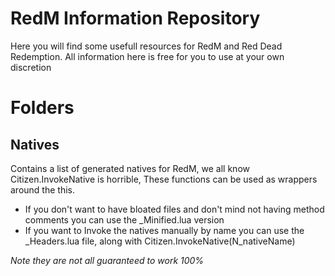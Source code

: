 # RedM Information Repository

Here you will find some usefull resources for RedM and Red Dead Redemption.
All information here is free for you to use at your own discretion

# Folders
## Natives 
Contains a list of generated natives for RedM, we all know Citizen.InvokeNative is horrible, These functions can be used as wrappers around the this.
- If you don't want to have bloated files and don't mind not having method comments you can use the _Minified.lua version
- If you want to Invoke the natives manually by name you can use the _Headers.lua file, along with Citizen.InvokeNative(N_nativeName)

*Note they are not all guaranteed to work 100%*